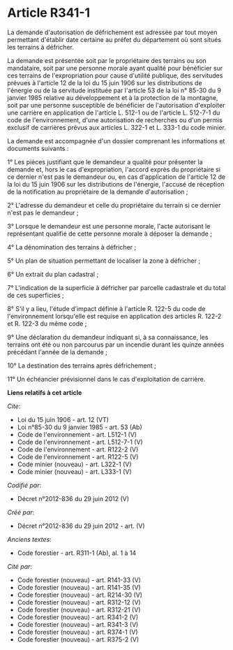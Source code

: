 # Article R341-1

La demande d'autorisation de défrichement est adressée par tout moyen permettant d'établir date certaine au préfet du
département où sont situés les terrains à défricher. 

La demande est présentée soit par le propriétaire des terrains ou son mandataire, soit par une personne morale ayant qualité
pour bénéficier sur ces terrains de l'expropriation pour cause d'utilité publique, des servitudes prévues à l'article 12 de
la loi du 15 juin 1906 sur les distributions de l'énergie ou de la servitude instituée par l'article 53 de la loi n° 85-30 du
9 janvier 1985 relative au développement et à la protection de la montagne, soit par une personne susceptible de bénéficier
de l'autorisation d'exploiter une carrière en application de l'article L. 512-1 ou de l'article L. 512-7-1 du code de
l'environnement, d'une autorisation de recherches ou d'un permis exclusif de carrières prévus aux articles L. 322-1 et L.
333-1 du code minier. 

La demande est accompagnée d'un dossier comprenant les informations et documents suivants : 

1° Les pièces justifiant que le demandeur a qualité pour présenter la demande et, hors le cas d'expropriation, l'accord
exprès du propriétaire si ce dernier n'est pas le demandeur ou, en cas d'application de l'article 12 de la loi du 15 juin
1906 sur les distributions de l'énergie, l'accusé de réception de la notification au propriétaire de la demande
d'autorisation ; 

2° L'adresse du demandeur et celle du propriétaire du terrain si ce dernier n'est pas le demandeur ; 

3° Lorsque le demandeur est une personne morale, l'acte autorisant le représentant qualifié de cette personne morale à
déposer la demande ; 

4° La dénomination des terrains à défricher ; 

5° Un plan de situation permettant de localiser la zone à défricher ; 

6° Un extrait du plan cadastral ; 

7° L'indication de la superficie à défricher par parcelle cadastrale et du total de ces superficies ; 

8° S'il y a lieu, l'étude d'impact définie à l'article R. 122-5 du code de l'environnement lorsqu'elle est requise en
application des articles R. 122-2 et R. 122-3 du même code ; 

9° Une déclaration du demandeur indiquant si, à sa connaissance, les terrains ont été ou non parcourus par un incendie durant
les quinze années précédant l'année de la demande ; 

10° La destination des terrains après défrichement ; 

11° Un échéancier prévisionnel dans le cas d'exploitation de carrière.

**Liens relatifs à cet article**

_Cite_:

  - Loi du 15 juin 1906 - art. 12 (VT)
  - Loi n°85-30 du 9 janvier 1985 - art. 53 (Ab)
  - Code de l'environnement - art. L512-1 (V)
  - Code de l'environnement - art. L512-7-1 (V)
  - Code de l'environnement - art. R122-2 (V)
  - Code de l'environnement - art. R122-5 (V)
  - Code minier (nouveau) - art. L322-1 (V)
  - Code minier (nouveau) - art. L333-1 (V)

_Codifié par_:

  - Décret n°2012-836 du 29 juin 2012 (V)

_Créé par_:

  - Décret n°2012-836 du 29 juin 2012 - art. (V)

_Anciens textes_:

  - Code forestier - art. R311-1 (Ab), al. 1 à 14

_Cité par_:

  - Code forestier (nouveau) - art. R141-33 (V)
  - Code forestier (nouveau) - art. R141-35 (V)
  - Code forestier (nouveau) - art. R214-30 (V)
  - Code forestier (nouveau) - art. R312-12 (V)
  - Code forestier (nouveau) - art. R312-21 (V)
  - Code forestier (nouveau) - art. R341-2 (V)
  - Code forestier (nouveau) - art. R341-3 (V)
  - Code forestier (nouveau) - art. R374-1 (V)
  - Code forestier (nouveau) - art. R375-2 (V)

